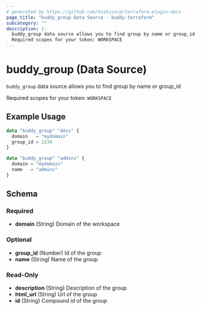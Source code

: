 ```yaml
---
# generated by https://github.com/hashicorp/terraform-plugin-docs
page_title: "buddy_group Data Source - buddy-terraform"
subcategory: ""
description: |-
  buddy_group data source allows you to find group by name or group_id
  Required scopes for your token: WORKSPACE
---
```


# buddy_group (Data Source)

`buddy_group` data source allows you to find group by name or group_id

Required scopes for your token: `WORKSPACE`

## Example Usage

```terraform
data "buddy_group" "devs" {
  domain   = "mydomain"
  group_id = 1234
}

data "buddy_group" "admins" {
  domain = "mydomain"
  name   = "admins"
}
```

<!-- schema generated by tfplugindocs -->
## Schema

### Required

- **domain** (String) Domain of the workspace

### Optional

- **group_id** (Number) Id of the group
- **name** (String) Name of the group

### Read-Only

- **description** (String) Description of the group
- **html_url** (String) Url of the group
- **id** (String) Compound id of the group


